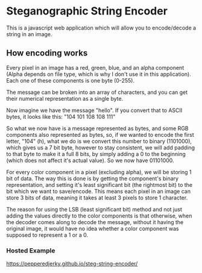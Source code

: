 # Steganographic String Encoder #

This is a javascript web application which will allow you to encode/decode a string in an image.

## How encoding works ##

Every pixel in an image has a red, green, blue, and an alpha component (Alpha depends on file type, which is why I don't use it in this application). Each one of these components is one byte (0-255).

The message can be broken into an array of characters, and you can get their numerical representation as a single byte.

Now imagine we have the message "hello". If you convert that to ASCII bytes, it looks like this: "104 101 108 108 111"

So what we now have is a message represented as bytes, and some RGB components also represented as bytes, so, if we wanted to encode the first letter, "104" (h), what we do is we convert this number to binary (1101000), which gives us a 7 bit byte, however to stay consistent, we will add padding to that byte to make it a full 8 bits, by simply adding a 0 to the beginning (which does not affect it's actual value). So we now have 01101000.

For every color component in a pixel (excluding alpha), we will be storing 1 bit of data. The way this is done is by getting the component's binary representation, and setting it's least significant bit (the rightmost bit) to the bit which we want to save/encode. This means each pixel in an image can store 3 bits of data, meaning it takes at least 3 pixels to store 1 character.

The reason for using the LSB (least significant bit) method and not just adding the values directly to the color components is that otherwise, when the decoder comes along to decode the message, without it having the original image, it would have no idea whether a color component was supposed to represent a 1 or a 0.

### Hosted Example ###

https://pepperedjerky.github.io/steg-string-encoder/
